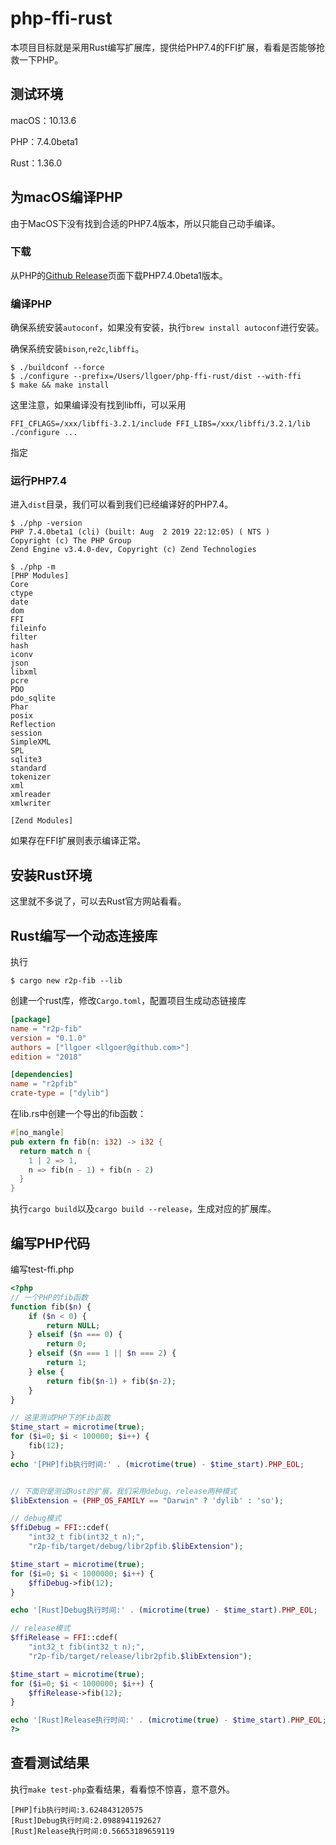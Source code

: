 # php-ffi-rust

本项目目标就是采用Rust编写扩展库，提供给PHP7.4的FFI扩展，看看是否能够抢救一下PHP。

## 测试环境

macOS：10.13.6

PHP：7.4.0beta1

Rust：1.36.0

## 为macOS编译PHP

由于MacOS下没有找到合适的PHP7.4版本，所以只能自己动手编译。

### 下载

从PHP的[Github Release](https://github.com/php/php-src/releases)页面下载PHP7.4.0beta1版本。

### 编译PHP

确保系统安装`autoconf`，如果没有安装，执行`brew install autoconf`进行安装。

确保系统安装`bison`,`re2c`,`libffi`。

```
$ ./buildconf --force
$ ./configure --prefix=/Users/llgoer/php-ffi-rust/dist --with-ffi 
$ make && make install
```

这里注意，如果编译没有找到libffi，可以采用
```
FFI_CFLAGS=/xxx/libffi-3.2.1/include FFI_LIBS=/xxx/libffi/3.2.1/lib ./configure ...
```
指定

### 运行PHP7.4

进入`dist`目录，我们可以看到我们已经编译好的PHP7.4。

```shell
$ ./php -version
PHP 7.4.0beta1 (cli) (built: Aug  2 2019 22:12:05) ( NTS )
Copyright (c) The PHP Group
Zend Engine v3.4.0-dev, Copyright (c) Zend Technologies

$ ./php -m
[PHP Modules]
Core
ctype
date
dom
FFI
fileinfo
filter
hash
iconv
json
libxml
pcre
PDO
pdo_sqlite
Phar
posix
Reflection
session
SimpleXML
SPL
sqlite3
standard
tokenizer
xml
xmlreader
xmlwriter

[Zend Modules]

```
如果存在FFI扩展则表示编译正常。

## 安装Rust环境

这里就不多说了，可以去Rust官方网站看看。

## Rust编写一个动态连接库

执行

```shell
$ cargo new r2p-fib --lib
```

创建一个rust库，修改`Cargo.toml`，配置项目生成动态链接库

```toml
[package]
name = "r2p-fib"
version = "0.1.0"
authors = ["llgoer <llgoer@github.com>"]
edition = "2018"

[dependencies]
name = "r2pfib"
crate-type = ["dylib"]
```

在lib.rs中创建一个导出的fib函数：

```rust
#[no_mangle]
pub extern fn fib(n: i32) -> i32 {
  return match n {
    1 | 2 => 1,
    n => fib(n - 1) + fib(n - 2)
  }
}
```

执行`cargo build`以及`cargo build --release`，生成对应的扩展库。

## 编写PHP代码

编写test-ffi.php
```php
<?php
// 一个PHP的fib函数
function fib($n) {
	if ($n < 0) {
		return NULL;
	} elseif ($n === 0) {
		return 0;
	} elseif ($n === 1 || $n === 2) {
		return 1;
	} else {
		return fib($n-1) + fib($n-2);
	}	 
}

// 这里测试PHP下的Fib函数
$time_start = microtime(true);
for ($i=0; $i < 100000; $i++) { 
	fib(12);
}
echo '[PHP]fib执行时间:' . (microtime(true) - $time_start).PHP_EOL;


// 下面则是测试Rust的扩展，我们采用debug、release两种模式
$libExtension = (PHP_OS_FAMILY == "Darwin" ? 'dylib' : 'so');

// debug模式
$ffiDebug = FFI::cdef(
    "int32_t fib(int32_t n);",
    "r2p-fib/target/debug/libr2pfib.$libExtension");

$time_start = microtime(true);
for ($i=0; $i < 1000000; $i++) { 
	$ffiDebug->fib(12);
}

echo '[Rust]Debug执行时间:' . (microtime(true) - $time_start).PHP_EOL;

// release模式
$ffiRelease = FFI::cdef(
    "int32_t fib(int32_t n);",
    "r2p-fib/target/release/libr2pfib.$libExtension");

$time_start = microtime(true);
for ($i=0; $i < 1000000; $i++) { 
	$ffiRelease->fib(12);
}

echo '[Rust]Release执行时间:' . (microtime(true) - $time_start).PHP_EOL;
?>
```

## 查看测试结果

执行`make test-php`查看结果，看看惊不惊喜，意不意外。

```
[PHP]fib执行时间:3.624843120575
[Rust]Debug执行时间:2.0988941192627
[Rust]Release执行时间:0.56653189659119
```